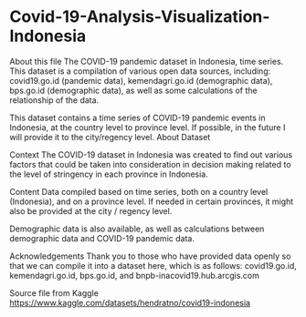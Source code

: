 # Covid-19-Analysis-Visualization-Indonesia
About this file
The COVID-19 pandemic dataset in Indonesia, time series. This dataset is a compilation of various open data sources, including: covid19.go.id (pandemic data), kemendagri.go.id (demographic data), bps.go.id (demographic data), as well as some calculations of the relationship of the data.

This dataset contains a time series of COVID-19 pandemic events in Indonesia, at the country level to province level. If possible, in the future I will provide it to the city/regency level.
About Dataset

Context
The COVID-19 dataset in Indonesia was created to find out various factors that could be taken into consideration in decision making related to the level of stringency in each province in Indonesia.

Content
Data compiled based on time series, both on a country level (Indonesia), and on a province level. If needed in certain provinces, it might also be provided at the city / regency level.

Demographic data is also available, as well as calculations between demographic data and COVID-19 pandemic data.

Acknowledgements
Thank you to those who have provided data openly so that we can compile it into a dataset here, which is as follows: covid19.go.id, kemendagri.go.id, bps.go.id, and bnpb-inacovid19.hub.arcgis.com

Source file from Kaggle
https://www.kaggle.com/datasets/hendratno/covid19-indonesia

